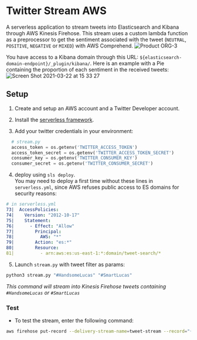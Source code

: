 # Twitter Stream AWS

A serverless application to stream tweets into Elasticsearch and Kibana through AWS Kinesis Firehose. This stream uses a custom lambda function as a preprocessor to get the sentiment associated with the tweet (`NEUTRAL`, `POSITIVE`, `NEGATIVE` or `MIXED`) with AWS Comprehend.
![Product ORG-3](https://user-images.githubusercontent.com/29681007/112006597-245b9f80-8b24-11eb-9952-e517e763ad59.png)


You have access to a Kibana domain through this URL: `${elasticsearch-domain-endpoint}/_plugin/kibana/`.
Here is an example with a Pie containing the proportion of each sentiment in the received tweets:
![Screen Shot 2021-03-22 at 15 33 27](https://user-images.githubusercontent.com/29681007/112006391-f5ddc480-8b23-11eb-9c83-8d840e419071.png)


## Setup

1. Create and setup an AWS account and a Twitter Developer account.

2. Install the [serverless framework](https://www.serverless.com).

3. Add your twitter credentials in your environment:
```python
  # stream.py
  access_token = os.getenv('TWITTER_ACCESS_TOKEN')
  access_token_secret = os.getenv('TWITTER_ACCESS_TOKEN_SECRET')
  consumer_key = os.getenv('TWITTER_CONSUMER_KEY')
  consumer_secret = os.getenv('TWITTER_CONSUMER_SECRET')
```

4. deploy using `sls deploy`.  
You may need to deploy a first time without these lines in `serverless.yml`, since AWS refuses public access to ES domains for security reasons:
```yaml
# in serverless.yml
73|  AccessPolicies:
74|    Version: "2012-10-17"
75|    Statement:
76|      - Effect: "Allow"
77|        Principal:
78|          AWS: "*"
79|        Action: "es:*"
80|        Resource:
81|          - arn:aws:es:us-east-1:*:domain/tweet-search/*
```

5. Launch `stream.py` with tweet filter as params:
```sh
python3 stream.py "#HandsomeLucas" "#SmartLucas"
```
*This command will stream into Kinesis Firehose tweets containing `#HandsomeLucas` or `#SmartLucas`*

### Test

- To test the stream, enter the following command:
```sh
aws firehose put-record --delivery-stream-name=tweet-stream --record="{\"Data\":\"SGVsbG8sIHRoaXMgaXMgYSB0ZXN0IDEyMy4=\"}"
```
